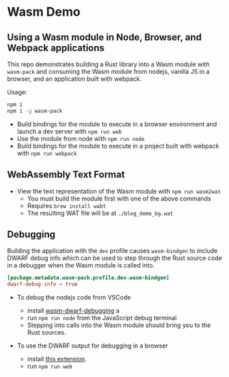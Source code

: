 # Wasm Demo

## Using a Wasm module in Node, Browser, and Webpack applications

This repo demonstrates building a Rust library into a Wasm module with `wasm-pack` and consuming the Wasm module from nodejs, vanilla JS in a browser, and an application built with webpack.

Usage:

```bash
npm i
npm i -g wasm-pack
```

- Build bindings for the module to execute in a browser environment and launch a dev server with `npm run web`
- Use the module from node with `npm run node`
- Build bindings for the module to execute in a project built with webpack with `npm run webpack`

## WebAssembly Text Format

- View the text representation of the Wasm module with `npm run wasm2wat`
  - You must build the module first with one of the above commands
  - Requires `brew install wabt`
  - The resulting WAT file will be at `./blog_demo_bg.wat`

## Debugging

Building the application with the `dev` profile causes `wasm-bindgen` to include DWARF debug info which can be used to step through the Rust source code in a debugger when the Wasm module is called into.

```toml
[package.metadata.wasm-pack.profile.dev.wasm-bindgen]
dwarf-debug-info = true
```

- To debug the nodejs code from VSCode
  - install [wasm-dwarf-debugging](https://marketplace.visualstudio.com/items?itemName=ms-vscode.wasm-dwarf-debugging) a
  - run `npm run node` from the JavaScript debug terminal
  - Stepping into calls into the Wasm module should bring you to the Rust sources.

- To use the DWARF output for debugging in a browser
  - install [this extension](https://chromewebstore.google.com/detail/cc++-devtools-support-dwa/pdcpmagijalfljmkmjngeonclgbbannb).
  - run `npm run web`
